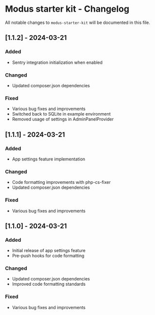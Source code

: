 # Modus starter kit - Changelog

All notable changes to `modus-starter-kit` will be documented in this file.

## [1.1.2] - 2024-03-21
### Added
- Sentry integration initialization when enabled

### Changed
- Updated composer.json dependencies

### Fixed
- Various bug fixes and improvements
- Switched back to SQLite in example environment
- Removed usage of settings in AdminPanelProvider

## [1.1.1] - 2024-03-21
### Added
- App settings feature implementation

### Changed
- Code formatting improvements with php-cs-fixer
- Updated composer.json dependencies

### Fixed
- Various bug fixes and improvements

## [1.1.0] - 2024-03-21
### Added
- Initial release of app settings feature
- Pre-push hooks for code formatting

### Changed
- Updated composer.json dependencies
- Improved code formatting standards

### Fixed
- Various bug fixes and improvements
